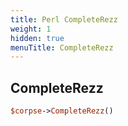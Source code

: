 ```yaml
---
title: Perl CompleteRezz
weight: 1
hidden: true
menuTitle: CompleteRezz
---
```

## CompleteRezz
```perl
$corpse->CompleteRezz()
```